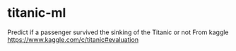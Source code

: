 # titanic-ml
 Predict if a passenger survived the sinking of the Titanic or not
 From kaggle https://www.kaggle.com/c/titanic#evaluation
